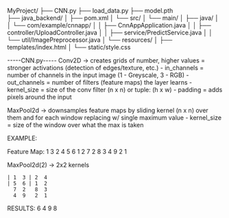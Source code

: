 MyProject/
├── CNN.py
├── load_data.py
├── model.pth              
├── java_backend/
│   ├── pom.xml
│   └── src/
│       └── main/
│           ├── java/
│           │   └── com/example/cnnapp/
│           │       ├── CnnAppApplication.java
│           │       ├── controller/UploadController.java
│           │       ├── service/PredictService.java
│           │       └── util/ImagePreprocessor.java
│           └── resources/
│               ├── templates/index.html
│               └── static/style.css




-----CNN.py-----
Conv2D -> creates grids of number, higher values = stronger activations (detection of edges/texture, etc.)
    - in_channels = number of channels in the input image (1 - Greyscale, 3 - RGB)
    - out_channels = number of filters (feature maps) the layer learns
    - kernel_size = size of the conv filter (n x n) or tuple: (h x w)
    - padding = adds pixels around the input

MaxPool2d -> downsamples feature maps by sliding kernel (n x n) over them and for each window replacing w/ single maximum value
    - kernel_size = size of the window over what the max is taken

EXAMPLE:

Feature Map:
    1  3  2  4
    5  6  1  2
    7  2  8  3
    4  9  2  1

MaxPool2d(2) -> 2x2 kernels 
   
    | 1  3 | 2  4
    | 5  6 | 1  2
      7  2   8  3
      4  9   2  1

RESULTS:
    6  4
    9  8




